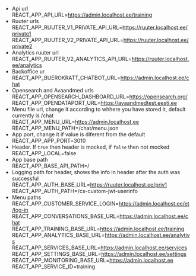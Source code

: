 - Api url  
REACT_APP_API_URL=https://admin.localhost.ee/training  
- Ruuter urls  
REACT_APP_RUUTER_V1_PRIVATE_API_URL=https://ruuter.localhost.ee/private1  
REACT_APP_RUUTER_V2_PRIVATE_API_URL=https://ruuter.localhost.ee/private2  
- Analytics ruuter url  
REACT_APP_RUUTER_V2_ANALYTICS_API_URL=https://ruuter.localhost.ee/analytics  
- Backoffice ur  
REACT_APP_BUEROKRATT_CHATBOT_URL=https://admin.localhost.ee/chat  
- Opensearch and Avaandmed urls  
REACT_APP_OPENSEARCH_DASHBOARD_URL=https://opensearch.org/  
REACT_APP_OPENDATAPORT_URL=https://avaandmedtest.eesti.ee  
- Menu file url, change it according to whhere you have stored it, default currently is /chat  
REACT_APP_MENU_URL=https://admin.localhost.ee  
REACT_APP_MENU_PATH=/chat/menu.json
- App port, change it if value is diferent from the default  
REACT_APP_APP_PORT=3010  
- Header. If `true` then header is mocked, if `false` then not mocked  
REACT_APP_LOCAL=false  
- App base path  
REACT_APP_BASE_API_PATH=/  
- Logging path for header, shows the info in header after the auth was successful  
REACT_APP_AUTH_BASE_URL=https://ruuter.localhost.ee/priv1  
REACT_APP_AUTH_PATH=/cs-custom-jwt-userinfo  
- Menu paths  
REACT_APP_CUSTOMER_SERVICE_LOGIN=https://admin.localhost.ee/et/log-in
REACT_APP_CONVERSATIONS_BASE_URL=https://admin.localhost.ee/chat
REACT_APP_TRAINING_BASE_URL=https://admin.localhost.ee/training
REACT_APP_ANALYTICS_BASE_URL=https://admin.localhost.ee/analytivs
REACT_APP_SERVICES_BASE_URL=https://admin.localhost.ee/services
REACT_APP_SETTINGS_BASE_URL=https://admin.localhost.ee/settings
REACT_APP_MONITORING_BASE_URL=https://admin.localhost.ee  
REACT_APP_SERVICE_ID=training
